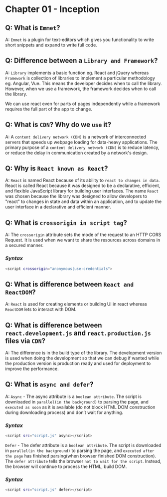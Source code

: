# Chapter 01 - Inception

## Q: What is `Emmet`?
A: `Emmet` is a plugin for text-editors which gives you functionality to write short snippets and expand to write full code.

## Q: Difference between a `Library and Framework`?
A: `Library` implements a basic function eg. React and jQuery whereas `Framework` is collection of libraries to implement a particular methodology eg. Angular, Vue. This means the developer decides when to call the library. However, when we use a framework, the framework decides when to call the library.

We can use react even for parts of pages independently while a framework requires the full part of the app to change.

## Q: What is `CDN`? Why do we `use` it?
A: A `content delivery network (CDN)` is a network of interconnected servers that speeds up webpage loading for data-heavy applications. The primary purpose of a `content delivery network (CDN)` is to reduce latency, or reduce the delay in communication created by a network's design.

## Q: Why is `React known as React`?
A: `React` is named React because of its ability to `react to changes in data`.
React is called React because it was designed to be a declarative, efficient, and flexible JavaScript library for building user interfaces.
The name `React` was chosen because the library was designed to allow developers to "react" to changes in state and data within an application, and to update the user interface in a declarative and efficient manner.

## Q: What is `crossorigin in script tag`?
A: The `crossorigin` attribute sets the mode of the request to an HTTP CORS Request. 
It is used when we want to share the resources across domains in a secured manner.
### _Syntax_
```sh
<script crossorigin="anonymous|use-credentials">
```

## Q: What is difference between `React and ReactDOM`?
A: `React` is used for creating elements or building UI in react whereas `ReactDOM` lets to interact with DOM.

## Q: What is difference between `react.development.js` and `react.production.js` files via `CDN`?
A: The difference is in the build type of the library. The development version is used when doing the development so that we can debug if wanted while the production version is production ready and used for deployment to improve the performance.

## Q: What is `async and defer`?
A: `Async` - The async attribute is a `boolean attribute`. The script is downloaded in `parallel(in the background)` to parsing the page, and `executed as soon` as it is available (do not block HTML DOM construction during downloading process) and don’t wait for anything.
### _Syntax_
```sh
<script src="script.js" async></script>
```

`Defer` - The defer attribute is a `boolean attribute`. The script is downloaded in `parallel(in the background)` to parsing the page, and `executed after the page` has finished parsing(when browser finished DOM construction). The `defer attribute` tells the browser `not to wait for the script`. Instead, the browser will continue to process the HTML, build DOM.
### _Syntax_
```sh
<script src="script.js" defer></script>
```